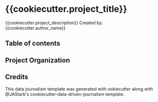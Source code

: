 # {{cookiecutter.project_title}}
{{cookiecutter.project_description}}
Created by: {{cookiecutter.author_name}}

## Table of contents

## Project Organization

## Credits
This data journalism template was generated with ookiecutter along with @JAStark's cookiecutter-data-driven-journalism template.